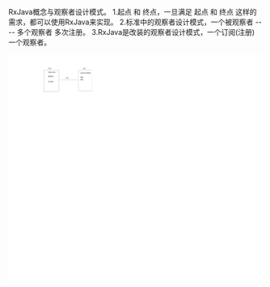RxJava概念与观察者设计模式。
    1.起点 和 终点，一旦满足 起点 和 终点 这样的需求，都可以使用RxJava来实现。
    2.标准中的观察者设计模式，一个被观察者 ---- 多个观察者 多次注册。
    3.RxJava是改装的观察者设计模式，一个订阅(注册) 一个观察者。
    

![图片](https://github.com/xpf-android/RxJavaStudy/raw/master/images/%E8%A7%82%E5%AF%9F%E8%80%85%E4%B8%8E%E8%A2%AB%E8%A7%82%E5%AF%9F%E8%80%85.png)
